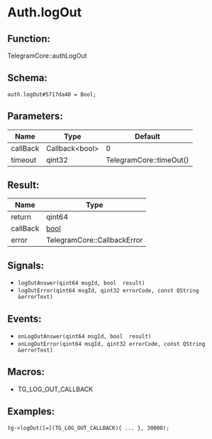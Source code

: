 # Auth.logOut

## Function:

TelegramCore::authLogOut

## Schema:

`auth.logOut#5717da40 = Bool;`
## Parameters:

|Name|Type|Default|
|----|----|-------|
|callBack|Callback<bool\>|0|
|timeout|qint32|TelegramCore::timeOut()|

## Result:

|Name|Type|
|----|----|
|return|qint64|
|callBack|[bool](../../types/bool.md)|
|error|TelegramCore::CallbackError|

## Signals:

* `logOutAnswer(qint64 msgId, bool  result)`
* `logOutError(qint64 msgId, qint32 errorCode, const QString &errorText)`

## Events:

* `onLogOutAnswer(qint64 msgId, bool  result)`
* `onLogOutError(qint64 msgId, qint32 errorCode, const QString &errorText)`

## Macros:

* TG_LOG_OUT_CALLBACK

## Examples:

`tg->logOut([=](TG_LOG_OUT_CALLBACK){
    ...
}, 30000);`
